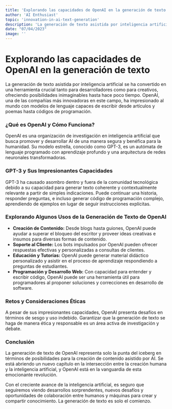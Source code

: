 ```yaml
---
title: 'Explorando las capacidades de OpenAI en la generación de texto'
author: 'AI Enthusiast'
topic: 'innovation-in-ai-text-generation'
description: 'La generación de texto asistida por inteligencia artificial se ha convertido en una herramienta crucial tanto para desarrolladores como para creativos'
date: "07/04/2023"
image: ''
---
```


# Explorando las capacidades de OpenAI en la generación de texto

La generación de texto asistida por inteligencia artificial se ha convertido en una herramienta crucial tanto para desarrolladores como para creativos, ofreciendo posibilidades inimaginables hasta hace poco tiempo. OpenAI, una de las compañías más innovadoras en este campo, ha impresionado al mundo con modelos de lenguaje capaces de escribir desde artículos y poemas hasta códigos de programación.

### ¿Qué es OpenAI y Cómo Funciona?

OpenAI es una organización de investigación en inteligencia artificial que busca promover y desarrollar AI de una manera segura y benéfica para la humanidad. Su modelo estrella, conocido como GPT-3, es un autómata de lenguaje programado con aprendizaje profundo y una arquitectura de redes neuronales transformadoras.

### GPT-3 y Sus Impresionantes Capacidades

GPT-3 ha causado asombro dentro y fuera de la comunidad tecnológica debido a su capacidad para generar texto coherente y contextualmente relevante a partir de simples indicaciones. Puede continuar una historia, responder preguntas, e incluso generar código de programación complejo, aprendiendo de ejemplos en lugar de seguir instrucciones explícitas.

### Explorando Algunos Usos de la Generación de Texto de OpenAI

- **Creación de Contenido:** Desde blogs hasta guiones, OpenAI puede ayudar a superar el bloqueo del escritor y proveer ideas creativas e insumos para diversas formas de contenido.
- **Soporte al Cliente:** Los bots impulsados por OpenAI pueden ofrecer respuestas efectivas y personalizadas a consultas de clientes.
- **Educación y Tutorías:** OpenAI puede generar material didáctico personalizado y asistir en el proceso de aprendizaje respondiendo a preguntas de estudiantes.
- **Programación y Desarrollo Web:** Con capacidad para entender y escribir código, OpenAI puede ser una herramienta útil para programadores al proponer soluciones y correcciones en desarrollo de software.

### Retos y Consideraciones Éticas

A pesar de sus impresionantes capacidades, OpenAI presenta desafíos en términos de sesgo y uso indebido. Garantizar que la generación de texto se haga de manera ética y responsable es un área activa de investigación y debate.

### Conclusión

La generación de texto de OpenAI representa solo la punta del iceberg en términos de posibilidades para la creación de contenido asistido por AI. Se está abriendo un nuevo capítulo en la intersección entre la creación humana y la inteligencia artificial, y OpenAI está en la vanguardia de esta emocionante revolución.


Con el creciente avance de la inteligencia artificial, es seguro que seguiremos viendo desarrollos sorprendentes, nuevos desafíos y oportunidades de colaboración entre humanos y máquinas para crear y compartir conocimiento. La generación de texto es solo el comienzo.